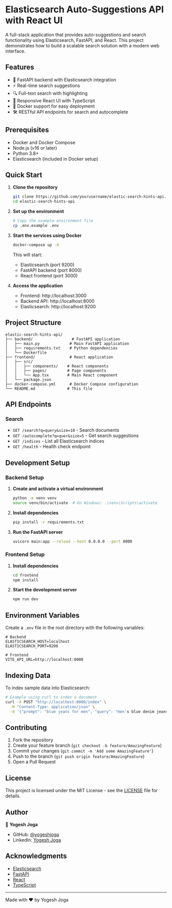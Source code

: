 # Elasticsearch Auto-Suggestions API with React UI

A full-stack application that provides auto-suggestions and search functionality using Elasticsearch, FastAPI, and React. This project demonstrates how to build a scalable search solution with a modern web interface.

## Features

- 🚀 FastAPI backend with Elasticsearch integration
- ⚡ Real-time search suggestions
- 🔍 Full-text search with highlighting
- 📱 Responsive React UI with TypeScript
- 🐳 Docker support for easy deployment
- 🛠️ RESTful API endpoints for search and autocomplete

## Prerequisites

- Docker and Docker Compose
- Node.js (v16 or later)
- Python 3.8+
- Elasticsearch (included in Docker setup)

## Quick Start

1. **Clone the repository**
   ```bash
   git clone https://github.com/yourusername/elastic-search-hints-api.git
   cd elastic-search-hints-api
   ```

2. **Set up the environment**
   ```bash
   # Copy the example environment file
   cp .env.example .env
   ```

3. **Start the services using Docker**
   ```bash
   docker-compose up -d
   ```
   This will start:
   - Elasticsearch (port 9200)
   - FastAPI backend (port 8000)
   - React frontend (port 3000)

4. **Access the application**
   - Frontend: http://localhost:3000
   - Backend API: http://localhost:8000
   - Elasticsearch: http://localhost:9200

## Project Structure

```
elastic-search-hints-api/
├── backend/                 # FastAPI application
│   ├── main.py             # Main FastAPI application
│   ├── requirements.txt    # Python dependencies
│   └── Dockerfile
├── frontend/               # React application
│   ├── src/
│   │   ├── components/    # React components
│   │   ├── pages/         # Page components
│   │   └── App.tsx        # Main React component
│   └── package.json
├── docker-compose.yml      # Docker Compose configuration
└── README.md              # This file
```

## API Endpoints

### Search
- `GET /search?q=query&size=10` - Search documents
- `GET /autocomplete?q=quer&size=5` - Get search suggestions
- `GET /indices` - List all Elasticsearch indices
- `GET /health` - Health check endpoint

## Development Setup

### Backend Setup

1. **Create and activate a virtual environment**
   ```bash
   python -m venv venv
   source venv/bin/activate  # On Windows: .\venv\Scripts\activate
   ```

2. **Install dependencies**
   ```bash
   pip install -r requirements.txt
   ```

3. **Run the FastAPI server**
   ```bash
   uvicorn main:app --reload --host 0.0.0.0 --port 8000
   ```

### Frontend Setup

1. **Install dependencies**
   ```bash
   cd frontend
   npm install
   ```

2. **Start the development server**
   ```bash
   npm run dev
   ```

## Environment Variables

Create a `.env` file in the root directory with the following variables:

```env
# Backend
ELASTICSEARCH_HOST=localhost
ELASTICSEARCH_PORT=9200

# Frontend
VITE_API_URL=http://localhost:8000
```

## Indexing Data

To index sample data into Elasticsearch:

```bash
# Example using curl to index a document
curl -X POST "http://localhost:8000/index" \
  -H "Content-Type: application/json" \
  -d '{"prompt": "blue jeans for men", "query": "men's blue denim jeans"}'
```

## Contributing

1. Fork the repository
2. Create your feature branch (`git checkout -b feature/AmazingFeature`)
3. Commit your changes (`git commit -m 'Add some AmazingFeature'`)
4. Push to the branch (`git push origin feature/AmazingFeature`)
5. Open a Pull Request

## License

This project is licensed under the MIT License - see the [LICENSE](LICENSE) file for details.

## Author

👤 **Yogesh Joga**

- GitHub: [@yogeshjoga](https://github.com/yogeshjoga)
- LinkedIn: [Yogesh Joga](https://linkedin.com/in/yogeshjoga)

## Acknowledgments

- [Elasticsearch](https://www.elastic.co/)
- [FastAPI](https://fastapi.tiangolo.com/)
- [React](https://reactjs.org/)
- [TypeScript](https://www.typescriptlang.org/)

---

Made with ❤️ by Yogesh Joga
